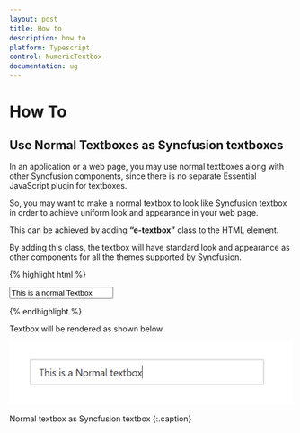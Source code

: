 ```yaml
---
layout: post
title: How to
description: how to
platform: Typescript
control: NumericTextbox
documentation: ug
---
```


# How To

## Use Normal Textboxes as Syncfusion textboxes

In an application or a web page, you may use normal textboxes along with other Syncfusion components, since there is no separate Essential JavaScript plugin for textboxes.

So, you may want to make a normal textbox to look like Syncfusion textbox in order to achieve uniform look and appearance in your web page.

This can be achieved by adding **“e-textbox”** class to the HTML element.

By adding this class, the textbox will have standard look and appearance as other components for all the themes supported by Syncfusion.

{% highlight html %}

<input type="text" class="e-textbox" value="This is a normal Textbox"/>
	
{% endhighlight %}

Textbox will be rendered as shown below.

![](How_to/normaltextbox_customize.png)

Normal textbox as Syncfusion textbox
{:.caption}

